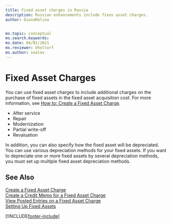 ```yaml
---
title: Fixed asset charges in Russia
description: Russian enhancements include fixes asset charges.
author: DianaMalina


ms.topic: conceptual
ms.search.keywords:
ms.date: 04/01/2021
ms.reviewer: bholtorf
ms.author: soalex
---
```


# Fixed Asset Charges

You can use fixed asset charges to include additional charges on the purchase of fixed assets in the fixed asset acquisition cost. For more information, see [How to: Create a Fixed Asset Charge](how-to-create-a-fixed-asset-charge.md). 

- After service
- Repair
- Modernization
- Partial write-off
- Revaluation

In addition, you can also specify how the fixed asset will be depreciated. You can use various depreciation methods for your fixed assets. If you want to depreciate one or more fixed assets by several depreciation methods, you must set up multiple fixed asset depreciation methods.

## See Also

[Create a Fixed Asset Charge](How-to-Create-a-Fixed-Asset-Charge.md)  
[Create a Credit Memo for a Fixed Asset Charge](How-to-Create-a-Credit-Memo-for-a-Fixed-Asset-Charge.md)  
[View Posted Entries on a Fixed Asset Charge](How-to-View-Posted-Entries-on-a-Fixed-Asset-Charge.md)  
[Setting Up Fixed Assets](../../fa-setup.md)  


[!INCLUDE[footer-include](../../includes/footer-banner.md)]